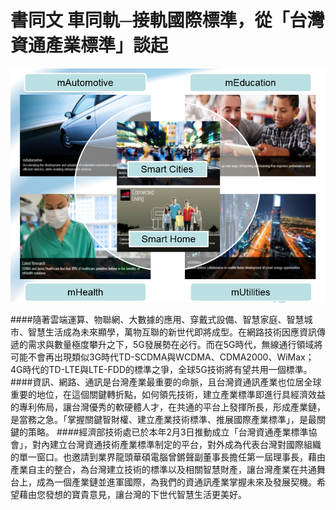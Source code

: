 # 書同文 車同軌─接軌國際標準，從「台灣資通產業標準」談起

![](125.png)

####隨著雲端運算、物聯網、大數據的應用、穿戴式設備、智慧家庭、智慧城市、智慧生活成為未來顯學，萬物互聯的新世代即將成型。在網路技術因應資訊傳遞的需求與數量極度攀升之下，5G發展勢在必行。而在5G時代，無線通行領域將可能不會再出現類似3G時代TD-SCDMA與WCDMA、CDMA2000、WiMax；4G時代的TD-LTE與LTE-FDD的標準之爭，全球5G技術將有望共用一個標準。
####資訊、網路、通訊是台灣產業最重要的命脈，且台灣資通訊產業也位居全球重要的地位，在這個關鍵轉折點，如何領先技術，建立產業標準即進行具經濟效益的專利佈局，讓台灣優秀的軟硬體人才，在共通的平台上發揮所長，形成產業鏈，是當務之急。「掌握關鍵智財權、建立產業技術標準、推展國際產業標準」，是最關鍵的策略。
####經濟部技術處已於本年2月3日推動成立「台灣資通產業標準協會」，對內建立台灣資通技術產業標準制定的平台，對外成為代表台灣對國際組織的單一窗口。也邀請到業界龍頭華碩電腦曾鏘聲副董事長擔任第一屆理事長，藉由產業自主的整合，為台灣建立技術的標準以及相關智慧財產，讓台灣產業在共通舞台上，成為一個產業鏈並進軍國際，為我們的資通訊產業掌握未來及發展契機。希望藉由您發想的寶貴意見，讓台灣的下世代智慧生活更美好。

